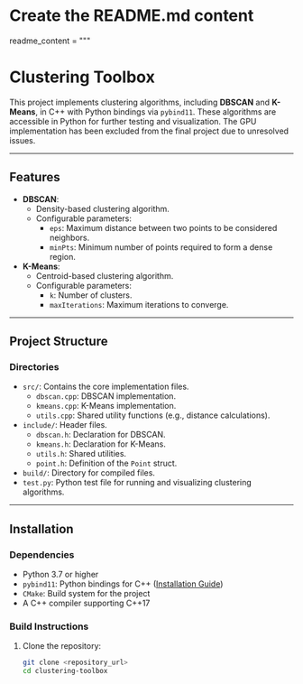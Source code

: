 # Create the README.md content
readme_content = """
# **Clustering Toolbox**

This project implements clustering algorithms, including **DBSCAN** and **K-Means**, in C++ with Python bindings via `pybind11`. These algorithms are accessible in Python for further testing and visualization. The GPU implementation has been excluded from the final project due to unresolved issues.

---

## **Features**
- **DBSCAN**:
  - Density-based clustering algorithm.
  - Configurable parameters:
    - `eps`: Maximum distance between two points to be considered neighbors.
    - `minPts`: Minimum number of points required to form a dense region.
- **K-Means**:
  - Centroid-based clustering algorithm.
  - Configurable parameters:
    - `k`: Number of clusters.
    - `maxIterations`: Maximum iterations to converge.

---

## **Project Structure**

### **Directories**
- `src/`: Contains the core implementation files.
  - `dbscan.cpp`: DBSCAN implementation.
  - `kmeans.cpp`: K-Means implementation.
  - `utils.cpp`: Shared utility functions (e.g., distance calculations).
- `include/`: Header files.
  - `dbscan.h`: Declaration for DBSCAN.
  - `kmeans.h`: Declaration for K-Means.
  - `utils.h`: Shared utilities.
  - `point.h`: Definition of the `Point` struct.
- `build/`: Directory for compiled files.
- `test.py`: Python test file for running and visualizing clustering algorithms.

---

## **Installation**

### **Dependencies**
- Python 3.7 or higher
- `pybind11`: Python bindings for C++ ([Installation Guide](https://pybind11.readthedocs.io/en/stable/compiling.html))
- `CMake`: Build system for the project
- A C++ compiler supporting C++17

### **Build Instructions**
1. Clone the repository:
   ```bash
   git clone <repository_url>
   cd clustering-toolbox

